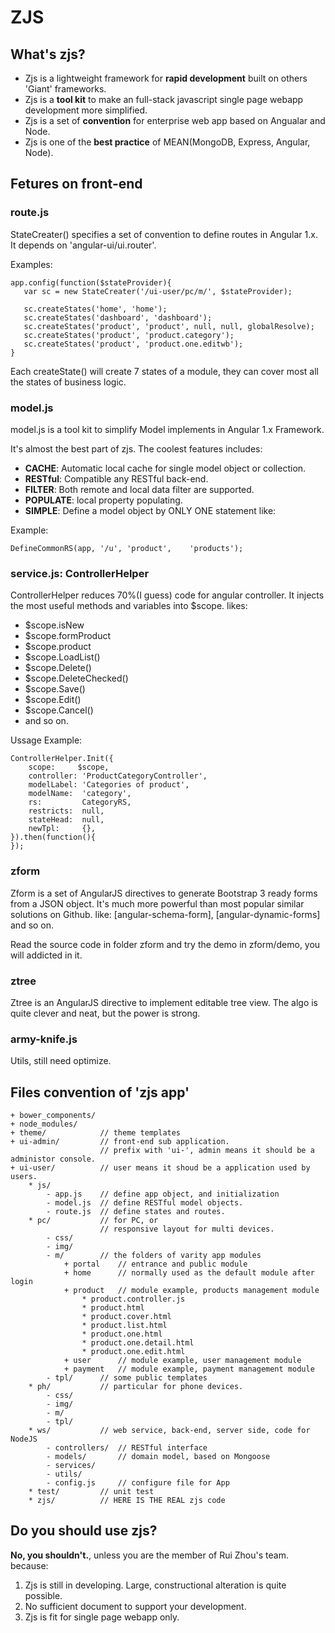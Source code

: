 # ZJS

## What's zjs?
- Zjs is a lightweight framework for **rapid development** built on others 'Giant' frameworks.
- Zjs is a **tool kit** to make an full-stack javascript single page webapp development more simplified.
- Zjs is a set of **convention** for enterprise web app based on Angualar and Node.
- Zjs is one of the **best practice** of MEAN(MongoDB, Express, Angular, Node).

## Fetures on front-end

### route.js

StateCreater() specifies a set of convention to define routes in Angular 1.x. It depends on 'angular-ui/ui.router'.

Examples:
 
    app.config(function($stateProvider){
       var sc = new StateCreater('/ui-user/pc/m/', $stateProvider);
 
       sc.createStates('home', 'home');
       sc.createStates('dashboard', 'dashboard');
       sc.createStates('product', 'product', null, null, globalResolve);
       sc.createStates('product', 'product.category');
       sc.createStates('product', 'product.one.editwb');
    }


Each createState() will create 7 states of a module, they can cover most all the states of business logic.


### model.js

model.js is a tool kit to simplify Model implements in Angular 1.x Framework. 

It's almost the best part of zjs. The coolest features includes:

 - **CACHE**: Automatic local cache for single model object or collection.
 - **RESTful**: Compatible any RESTful back-end.
 - **FILTER**: Both remote and local data filter are supported.
 - **POPULATE**: local property populating.
 - **SIMPLE**: Define a model object by ONLY ONE statement like: 
 
Example:

    DefineCommonRS(app, '/u', 'product',    'products');


### service.js: ControllerHelper

ControllerHelper reduces 70%(I guess) code for angular controller. It injects the most useful methods and variables into $scope. likes:

 - $scope.isNew
 - $scope.formProduct
 - $scope.product
 - $scope.LoadList()
 - $scope.Delete()
 - $scope.DeleteChecked()
 - $scope.Save()
 - $scope.Edit()
 - $scope.Cancel()
 - and so on.

Ussage Example:

    ControllerHelper.Init({
        scope:     $scope,
        controller: 'ProductCategoryController',
        modelLabel: 'Categories of product',
        modelName:  'category',
        rs:         CategoryRS,
        restricts:  null,
        stateHead:  null,
        newTpl:     {},
    }).then(function(){
    });


### zform

Zform is a set of AngularJS directives to generate Bootstrap 3 ready forms from a JSON object. It's much more powerful than most popular similar solutions on Github. like: [angular-schema-form], [angular-dynamic-forms] and so on.

Read the source code in folder zform and try the demo in zform/demo, you will addicted in it.


### ztree

Ztree is an AngularJS directive to implement editable tree view. The algo is quite clever and neat, but the power is strong. 

### army-knife.js

Utils, still need optimize.


## Files convention of 'zjs app'
    + bower_components/
    + node_modules/ 
    + theme/            // theme templates
    + ui-admin/         // front-end sub application. 
                        // prefix with 'ui-', admin means it should be a administor console.
    + ui-user/          // user means it shoud be a application used by users.
        * js/
            - app.js    // define app object, and initialization
            - model.js  // define RESTful model objects.
            - route.js  // define states and routes.
        * pc/           // for PC, or
                        // responsive layout for multi devices.  
            - css/
            - img/
            - m/        // the folders of varity app modules
                + portal    // entrance and public module
                + home      // normally used as the default module after login
                + product   // module example, products management module 
                    * product.controller.js     
                    * product.html
                    * product.cover.html
                    * product.list.html
                    * product.one.html
                    * product.one.detail.html
                    * product.one.edit.html
                + user      // module example, user management module
                + payment   // module example, payment management module
            - tpl/      // some public templates 
        * ph/           // particular for phone devices.
            - css/
            - img/
            - m/
            - tpl/
        * ws/           // web service, back-end, server side, code for NodeJS
            - controllers/  // RESTful interface 
            - models/       // domain model, based on Mongoose
            - services/     
            - utils/
            - config.js     // configure file for App
        * test/         // unit test
        * zjs/          // HERE IS THE REAL zjs code

## Do you should use zjs?
**No, you shouldn't.**, unless you are the member of Rui Zhou's team. because:

1. Zjs is still in developing. Large, constructional alteration is quite possible.
2. No sufficient document to support your development.
3. Zjs is fit for single page webapp only.
